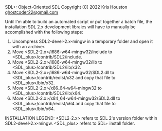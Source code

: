 SDL+: Object-Oriented SDL
Copyright (C) 2022 Kris Houston <ghostcoder22@gmail.com>

Until I'm able to build an automated script or put together a batch file, the installation SDL 2.x development libraies will have to manually be accomplished with the following steps:

1) Uncompress SDL2-devel-2.x-mingw in a temporary folder and open it with an archiver.
2) Move <SDL2-2.x>/i686-w64-mingw32/include to <SDL_plus>/contrib/SDL2/include.
3) Move <SDL2-2.x>/i686-w64-mingw32/lib to <SDL_plus>/contrib/SDL2/lib/x32.
4) Move <SDL2-2.x>/i686-w64-mingw32/SDL2.dll to <SDL_plus>/contrib/redist/x32 and copy that file to <SDL_plus>/bin/x32.
5) Move <SDL2-2.x>/x86_64-w64-mingw32 to <SDL_plus>/contrib/SDL2/lib/x64.
6) Move <SDL2-2.x>/x84_64-w64-mingw32/SDL2.dll to <SDL_plus>/contrib/redist/x64 and copy that file to <SDL_plus>/bin/x64.

INSTALLATION LEGEND: <SDL2-2.x> refers to SDL 2's version folder within SDL2-devel-2.x-mingw. <SDL_plus> refers to SDL+ install folder.

